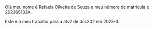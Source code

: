 Olá meu nome é Rafaela Oliveira de Souza e meu número de matrícula é 202365133A.

Este é o meu trabalho para a atv2 de dcc202 em 2023-3.